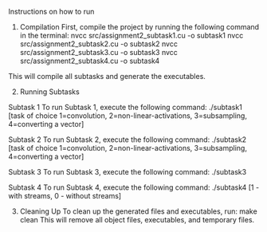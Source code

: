 Instructions on how to run 

1. Compilation
First, compile the project by running the following command in the terminal:
nvcc src/assignment2_subtask1.cu -o subtask1
nvcc src/assignment2_subtask2.cu -o subtask2
nvcc src/assignment2_subtask3.cu -o subtask3
nvcc src/assignment2_subtask4.cu -o subtask4

This will compile all subtasks and generate the executables.

2. Running Subtasks

Subtask 1
To run Subtask 1, execute the following command:
./subtask1 [task of choice 1=convolution, 2=non-linear-activations, 3=subsampling, 4=converting a vector]

Subtask 2
To run Subtask 2, execute the following command:
./subtask2 [task of choice 1=convolution, 2=non-linear-activations, 3=subsampling, 4=converting a vector]

Subtask 3
To run Subtask 3, execute the following command:
./subtask3

Subtask 4
To run Subtask 4, execute the following command:
./subtask4 [1 - with streams, 0 - without streams] 

3. Cleaning Up
To clean up the generated files and executables, run:
make clean
This will remove all object files, executables, and temporary files.
